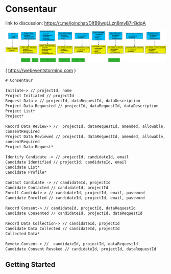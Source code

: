 # Consentaur

link to discussion: https://t.me/joinchat/DIfB9wqLLzn8mvB7irBdqA

![eventstorming](consentaur-eventstorming.png "Consentaur Event Storming")

 ( https://webeventstorming.com )

```
# Consentaur

Initiate-> // projectId, name
Project Initiated // projectId
Request Data-> // projectId, dataRequestId, dataDescription
Project Data Requested // projectId, dataRequestId, dataDescription
Project List*
Project*

Record Data Review-> //  projectId, dataRequestId, amended, allowable, consentRequired
Project Data Reviewed // projectId, dataRequestId, amended, allowable, consentRequired
Project Data Request*

Identify Candidate -> // projectId, candidateId, email
Candidate Identified // projectId, candidateId, email
Candidate List*
Candidate Profile*

Contact Candidate -> // candidateId, projectId
Candidate Contacted // candidateId, projectId
Enroll Candidate-> // candidateId, projectId, email, password
Candidate Enrolled // candidateId, projectId, email, password

Record Consent-> // candidateId, projectId, dataRequestId
Candidate Consented // candidateId, projectId, dataRequestId

Record Data Collection-> // candidateId, projectId
Candidate Data Collected // candidateId, projectId
Collected Data*

Revoke Consent-> //  candidateId, projectId, dataRequestId
Candidate Consent Revoked // candidateId, projectId, dataRequestId
```


## Getting Started


